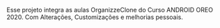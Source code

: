 Esse projeto integra as aulas OrganizzeClone do Curso ANDROID OREO 2020.
Com Alterações, Customizações e melhorias pessoais.